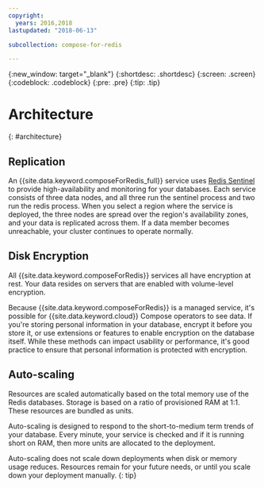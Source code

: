 ```yaml
---
copyright:
  years: 2016,2018
lastupdated: "2018-06-13"

subcollection: compose-for-redis

---
```


{:new_window: target="_blank"}
{:shortdesc: .shortdesc}
{:screen: .screen}
{:codeblock: .codeblock}
{:pre: .pre}
{:tip: .tip}

# Architecture 
{: #architecture}

## Replication

An {{site.data.keyword.composeForRedis_full}} service uses [Redis Sentinel](https://redis.io/topics/sentinel) to provide high-availability and monitoring for your databases. Each service consists of three data nodes, and all three run the sentinel process and two run the redis process. When you select a region where the service is deployed, the three nodes are spread over the region's availability zones, and your data is replicated across them. If a data member becomes unreachable, your cluster continues to operate normally.

## Disk Encryption

All {{site.data.keyword.composeForRedis}} services all have encryption at rest. Your data resides on servers that are enabled with volume-level encryption. 

Because {{site.data.keyword.composeForRedis}} is a managed service, it's possible for {{site.data.keyword.cloud}} Compose operators to see data. If you're storing personal information in your database, encrypt it before you store it, or use extensions or features to enable encryption on the database itself. While these methods can impact usability or performance, it's good practice to ensure that personal information is protected with encryption.

## Auto-scaling

Resources are scaled automatically based on the total memory use of the Redis databases. Storage is based on a ratio of provisioned RAM at 1:1. These resources are bundled as units.

Auto-scaling is designed to respond to the short-to-medium term trends of your database. Every minute, your service is checked and if it is running short on RAM, then more units are allocated to the deployment. 

Auto-scaling does not scale down deployments when disk or memory usage reduces. Resources remain for your future needs, or until you scale down your deployment manually.
{: tip}